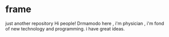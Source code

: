 # frame
just another repository
Hi people!
Drmamodo here   , i'm physician , i'm fond of new technology and programming.
i have great ideas.
